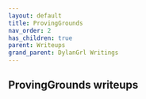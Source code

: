 ```yaml
---
layout: default
title: ProvingGrounds
nav_order: 2
has_children: true
parent: Writeups
grand_parent: DylanGrl Writings
---
```


## ProvingGrounds writeups 


